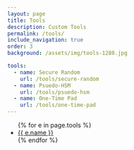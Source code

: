 ```yaml
---
layout: page
title: Tools
description: Custom Tools
permalink: /tools/
include_navigation: true
order: 3
background: /assets/img/tools-1280.jpg

tools:
  - name: Secure Random
    url: /tools/secure-random
  - name: Psuedo-HSM
    url: /tools/psuedo-hsm
  - name: One-Time Pad
    url: /tools/one-time-pad
---
```

<ul>
{% for e in page.tools %}
  <li><a href="{{ e.url }}">{{ e.name }}</a></li>
{% endfor %}
</ul>